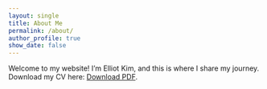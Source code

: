 ```yaml
---
layout: single
title: About Me
permalink: /about/
author_profile: true
show_date: false
---
```


Welcome to my website! I’m Elliot Kim, and this is where I share my journey.
Download my CV here: [Download PDF](assets/files/cv.pdf).